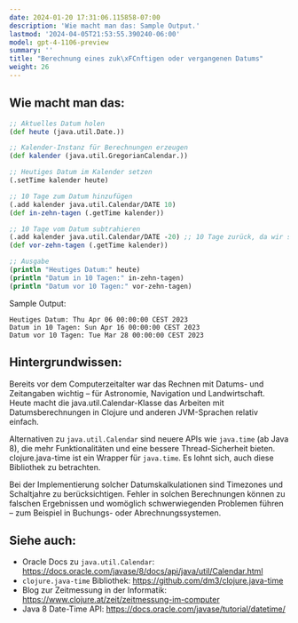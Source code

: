 ```yaml
---
date: 2024-01-20 17:31:06.115858-07:00
description: 'Wie macht man das: Sample Output.'
lastmod: '2024-04-05T21:53:55.390240-06:00'
model: gpt-4-1106-preview
summary: ''
title: "Berechnung eines zuk\xFCnftigen oder vergangenen Datums"
weight: 26
---
```


## Wie macht man das:
```Clojure
;; Aktuelles Datum holen
(def heute (java.util.Date.))

;; Kalender-Instanz für Berechnungen erzeugen
(def kalender (java.util.GregorianCalendar.))

;; Heutiges Datum im Kalender setzen
(.setTime kalender heute)

;; 10 Tage zum Datum hinzufügen
(.add kalender java.util.Calendar/DATE 10)
(def in-zehn-tagen (.getTime kalender))

;; 10 Tage vom Datum subtrahieren
(.add kalender java.util.Calendar/DATE -20) ;; 10 Tage zurück, da wir schon 10 Tage hinzugefügt haben
(def vor-zehn-tagen (.getTime kalender))

;; Ausgabe
(println "Heutiges Datum:" heute)
(println "Datum in 10 Tagen:" in-zehn-tagen)
(println "Datum vor 10 Tagen:" vor-zehn-tagen)
```

Sample Output:

```
Heutiges Datum: Thu Apr 06 00:00:00 CEST 2023
Datum in 10 Tagen: Sun Apr 16 00:00:00 CEST 2023
Datum vor 10 Tagen: Tue Mar 28 00:00:00 CEST 2023
```

## Hintergrundwissen:
Bereits vor dem Computerzeitalter war das Rechnen mit Datums- und Zeitangaben wichtig – für Astronomie, Navigation und Landwirtschaft. Heute macht die java.util.Calendar-Klasse das Arbeiten mit Datumsberechnungen in Clojure und anderen JVM-Sprachen relativ einfach.

Alternativen zu `java.util.Calendar` sind neuere APIs wie `java.time` (ab Java 8), die mehr Funktionalitäten und eine bessere Thread-Sicherheit bieten. clojure.java-time ist ein Wrapper für `java.time`. Es lohnt sich, auch diese Bibliothek zu betrachten.

Bei der Implementierung solcher Datumskalkulationen sind Timezones und Schaltjahre zu berücksichtigen. Fehler in solchen Berechnungen können zu falschen Ergebnissen und womöglich schwerwiegenden Problemen führen – zum Beispiel in Buchungs- oder Abrechnungssystemen.

## Siehe auch:
- Oracle Docs zu `java.util.Calendar`: https://docs.oracle.com/javase/8/docs/api/java/util/Calendar.html
- `clojure.java-time` Bibliothek: https://github.com/dm3/clojure.java-time
- Blog zur Zeitmessung in der Informatik: https://www.clojure.at/zeit/zeitmessung-im-computer
- Java 8 Date-Time API: https://docs.oracle.com/javase/tutorial/datetime/
